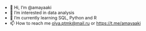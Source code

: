 - 👋 Hi, I’m @amayaaki
- 👀 I’m interested in data analysis
- 🌱 I’m currently learning SQL, Python and R
- 📫 How to reach me olya.ptmk@mail.ru or https://t.me/amayaaki

<!---
amayaaki/amayaaki is a ✨ special ✨ repository because its `README.md` (this file) appears on your GitHub profile.
You can click the Preview link to take a look at your changes.
--->
